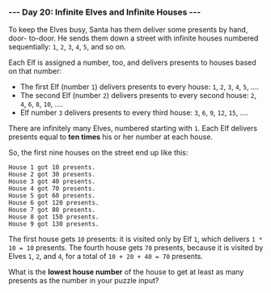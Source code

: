 ### --- Day 20: Infinite Elves and Infinite Houses ---

To keep the Elves busy, Santa has them deliver some presents by hand, door-
to-door. He sends them down a street with infinite houses numbered 
sequentially: `1`, `2`, `3`, `4`, `5`, and so on.

Each Elf is assigned a number, too, and delivers presents to houses based 
on that number:

- The first Elf (number `1`) delivers presents to every house: `1`, `2`, `3`, `4`, 
`5`, ….
- The second Elf (number `2`) delivers presents to every second house: `2`, 
`4`, `6`, `8`, `10`, ….
- Elf number `3` delivers presents to every third house: `3`, `6`, `9`, `12`, `15`, 
….

There are infinitely many Elves, numbered starting with `1`. Each Elf 
delivers presents equal to **ten times** his or her number at each house.

So, the first nine houses on the street end up like this:
```
House 1 got 10 presents.
House 2 got 30 presents.
House 3 got 40 presents.
House 4 got 70 presents.
House 5 got 60 presents.
House 6 got 120 presents.
House 7 got 80 presents.
House 8 got 150 presents.
House 9 got 130 presents.
```
The first house gets `10` presents: it is visited only by Elf `1`, which 
delivers `1 * 10 = 10` presents. The fourth house gets `70` presents, because 
it is visited by Elves `1`, `2`, and `4`, for a total of `10 + 20 + 40 = 70` 
presents.

What is the **lowest house number** of the house to get at least as many 
presents as the number in your puzzle input?
